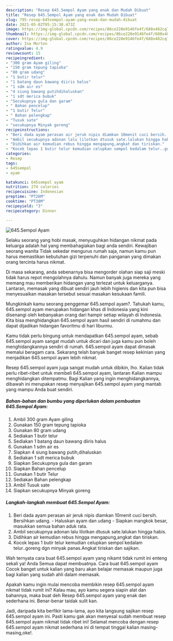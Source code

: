 ```yaml
---
description: "Resep 645.Sempol Ayam yang enak dan Mudah Dibuat"
title: "Resep 645.Sempol Ayam yang enak dan Mudah Dibuat"
slug: 795-resep-645sempol-ayam-yang-enak-dan-mudah-dibuat
date: 2021-05-02T05:15:30.473Z
image: https://img-global.cpcdn.com/recipes/86ce228e9146fe4f/680x482cq70/645sempol-ayam-foto-resep-utama.jpg
thumbnail: https://img-global.cpcdn.com/recipes/86ce228e9146fe4f/680x482cq70/645sempol-ayam-foto-resep-utama.jpg
cover: https://img-global.cpcdn.com/recipes/86ce228e9146fe4f/680x482cq70/645sempol-ayam-foto-resep-utama.jpg
author: Ina Morton
ratingvalue: 4.9
reviewcount: 15
recipeingredient:
- "300 gram Ayam giling"
- "150 gram tepung tapioka"
- "80 gram udang"
- "1 butir telur"
- "1 batang daun bawang diiris halus"
- "1 sdm air es"
- "4 siung bawang putihdihaluskan"
- "1 sdt merica bubuk"
- "Secukupnya gula dan garam"
- " Bahan pencelup"
- "1 butir Telur"
- " Bahan pelengkap"
- "Tusuk sate"
- "secukupnya Minyak goreng"
recipeinstructions:
- "Beri dada ayam perasan air jeruk nipis diamkan 10menit cuci bersih. Bersihkan udang. Haluskan ayam dan udang  Siapkan mangkok besar, masukkan semua bahan aduk rata."
- "Ambil secukupnya adonan lalu lilotkan dtusuk sate.lalukan hingga habis."
- "Didihkan air kemudian rebus hingga mengapung,angkat dan tiriskan."
- "Kocok lepas 1 butir telur kemudian celupkan sempol kedalam telur..goreng dgn minyak panas.Angkat tiriskan dan sajikan."
categories:
- Resep
tags:
- 645sempol
- ayam

katakunci: 645sempol ayam 
nutrition: 274 calories
recipecuisine: Indonesian
preptime: "PT26M"
cooktime: "PT38M"
recipeyield: "3"
recipecategory: Dinner

---
```



![645.Sempol Ayam](https://img-global.cpcdn.com/recipes/86ce228e9146fe4f/680x482cq70/645sempol-ayam-foto-resep-utama.jpg)

Selaku seorang yang hobi masak, menyuguhkan hidangan nikmat pada keluarga adalah hal yang membahagiakan bagi anda sendiri. Kewajiban seorang  wanita Tidak sekedar mengurus rumah saja, namun kamu pun harus memastikan kebutuhan gizi terpenuhi dan panganan yang dimakan orang tercinta harus nikmat.

Di masa  sekarang, anda sebenarnya bisa mengorder olahan siap saji meski tidak harus repot mengolahnya dahulu. Namun banyak juga mereka yang memang mau memberikan hidangan yang terlezat untuk keluarganya. Lantaran, memasak yang dibuat sendiri jauh lebih higienis dan kita pun bisa menyesuaikan masakan tersebut sesuai masakan kesukaan famili. 



Mungkinkah kamu seorang penggemar 645.sempol ayam?. Tahukah kamu, 645.sempol ayam merupakan hidangan khas di Indonesia yang kini disenangi oleh kebanyakan orang dari hampir setiap wilayah di Indonesia. Kita bisa menghidangkan 645.sempol ayam hasil sendiri di rumahmu dan dapat dijadikan hidangan favoritmu di hari liburmu.

Kamu tidak perlu bingung untuk mendapatkan 645.sempol ayam, sebab 645.sempol ayam sangat mudah untuk dicari dan juga kamu pun boleh menghidangkannya sendiri di rumah. 645.sempol ayam dapat dimasak memalui beragam cara. Sekarang telah banyak banget resep kekinian yang menjadikan 645.sempol ayam lebih nikmat.

Resep 645.sempol ayam juga sangat mudah untuk dibikin, lho. Kalian tidak perlu ribet-ribet untuk membeli 645.sempol ayam, lantaran Kalian mampu menghidangkan ditempatmu. Bagi Kalian yang ingin menghidangkannya, dibawah ini merupakan resep menyajikan 645.sempol ayam yang mantab yang mampu Anda buat sendiri.

<!--inarticleads1-->

##### Bahan-bahan dan bumbu yang diperlukan dalam pembuatan 645.Sempol Ayam:

1. Ambil 300 gram Ayam giling
1. Gunakan 150 gram tepung tapioka
1. Gunakan 80 gram udang
1. Sediakan 1 butir telur
1. Sediakan 1 batang daun bawang diiris halus
1. Gunakan 1 sdm air es
1. Siapkan 4 siung bawang putih,dihaluskan
1. Sediakan 1 sdt merica bubuk
1. Siapkan Secukupnya gula dan garam
1. Siapkan  Bahan pencelup
1. Gunakan 1 butir Telur
1. Sediakan  Bahan pelengkap
1. Ambil Tusuk sate
1. Siapkan secukupnya Minyak goreng




<!--inarticleads2-->

##### Langkah-langkah membuat 645.Sempol Ayam:

1. Beri dada ayam perasan air jeruk nipis diamkan 10menit cuci bersih. Bersihkan udang. - Haluskan ayam dan udang  - Siapkan mangkok besar, masukkan semua bahan aduk rata.
1. Ambil secukupnya adonan lalu lilotkan dtusuk sate.lalukan hingga habis.
1. Didihkan air kemudian rebus hingga mengapung,angkat dan tiriskan.
1. Kocok lepas 1 butir telur kemudian celupkan sempol kedalam telur..goreng dgn minyak panas.Angkat tiriskan dan sajikan.




Wah ternyata cara buat 645.sempol ayam yang nikamt tidak rumit ini enteng sekali ya! Anda Semua dapat membuatnya. Cara buat 645.sempol ayam Cocok banget untuk kalian yang baru akan belajar memasak maupun juga bagi kalian yang sudah ahli dalam memasak.

Apakah kamu ingin mulai mencoba membikin resep 645.sempol ayam nikmat tidak rumit ini? Kalau mau, ayo kamu segera siapin alat dan bahannya, maka buat deh Resep 645.sempol ayam yang enak dan sederhana ini. Benar-benar taidak sulit kan. 

Jadi, daripada kita berfikir lama-lama, ayo kita langsung sajikan resep 645.sempol ayam ini. Pasti kamu gak akan menyesal sudah membuat resep 645.sempol ayam nikmat tidak ribet ini! Selamat mencoba dengan resep 645.sempol ayam nikmat sederhana ini di tempat tinggal kalian masing-masing,oke!.

